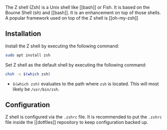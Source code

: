 The Z shell (Zsh) is a Unix shell like [[bash]] or Fish.
It is based on the Bourne Shell (sh) and [[bash]].
It is an enhancement on top of those shells.
A popular framework used on top of the Z shell is [[oh-my-zsh]]

## Installation
Install the Z shell by executing the following command:
```sh
sudo apt install zsh
```

Set Z shell as the default shell by executing the following command:
```sh
chsh -s $(which zsh)
```
* `$(which zsh)` evaluates to the path where `zsh` is located.
  This will most likely be `/usr/bin/zsh`.

## Configuration
Z shell is configured via the `.zshrc` file.
It is recommended to put the `.zshrc` file inside the [[dotfiles]] repository to keep configuration backed up.
